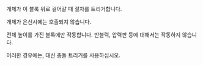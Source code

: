 개체가 이 블록 위로 걸어갈 때 절차를 트리거합니다.

개체가 은신시에는 호출되지 않습니다.

전체 높이를 가진 블록에만 작동합니다. 반블럭, 압력판 등에 대해서는 작동하지 않습니다.

이러한 경우에는, 대신 충돌 트리거를 사용하십시오.